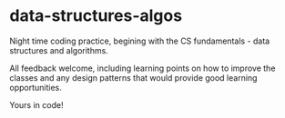 # data-structures-algos

Night time coding practice, begining with the CS fundamentals - data structures and algorithms.

All feedback welcome, including learning points on how to improve the classes and any design patterns that would provide good learning opportunities.


Yours in code!
